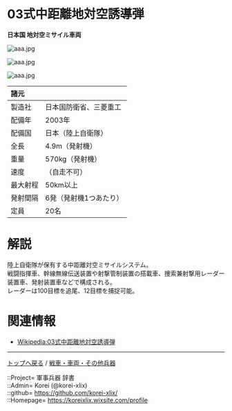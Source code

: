 # 03式中距離地対空誘導弾
**日本国 地対空ミサイル車両**

![aaa.jpg](https://bn02pap001files.storage.live.com/y4m-tqoG90I11UNRKw7_8XJfqMXyLpNaFHtxobzDqh2GV8bTsYZeUydVo8Ddqh2YRMBJaw4QhSA2l1zr30PA0ClrEK_gc0PgrnWs3qxn0L0QQOuCy_Cq_N-rSjSsFfjrvlSMdSoGV9qg_x_i5yzRqXGsG_onL-020sPV13-RmwXtOe3QoCzByIifr0XjKeqlYh_?width=640&height=480&cropmode=none)  
  
![aaa.jpg](https://bn02pap001files.storage.live.com/y4myPj6RhWoxLPXJrNT07_wpodWl2Q2M7tlf99UK4Vc6WvxQFqYlKzUH8eiQya-jlA6V1ssVdj7kCasZUji939kKGCGf2wdray3JZMyWLFKNpufux6hVTvD9iwlk0jwao9vq3yyacfvxW0I3fPZVKiMgBTiPc3ob5wEFqjyQrAM2OMKTVtfAmQmHoDg7iWqxwBw?width=640&height=425&cropmode=none)  
  
![aaa.jpg](https://bn02pap001files.storage.live.com/y4mV4j4qzapWB_UbzVSN0AxQJL4KQADnL1qw0uVnUChifuJgGr2Ggc4lXAnd0-Zh67QX6LV2oSvC4IooIGdgECgBgXvf4BQGEtFsUhzEWYl9I_llYBWFEY1gLbk8StoCcYQNUVKaBJ3q0rlUqZ6RYsPL0c_KByQ3ZXY6v0hGYL1V8Q5vWY_MhTq_KUq-fGNpPd2?width=640&height=425&cropmode=none)  
  


|諸元  |  |
|:--|:--|
|製造社  |日本国防衛省、三菱重工  |
|配備年  |2003年  |
|配備国  |日本（陸上自衛隊）  |
|全長    |4.9m（発射機）  |
|重量    |570kg（発射機）  |
|速度    |（自走不可）  |
|最大射程  |50km以上  |
|発射間隔  |6発（発射機1つあたり）  |
|定員  |20名  |


# 解説
陸上自衛隊が保有する中距離対空ミサイルシステム。  
戦闘指揮車、幹線無線伝送装置や射撃管制装置の搭載車、捜索兼射撃用レーダー装置車、発射装置車などで構成される。  
レーダーは100目標を追尾、12目標を捕捉可能。  


# 関連情報
* [Wikipedia:03式中距離地対空誘導弾](https://ja.wikipedia.org/wiki/03%E5%BC%8F%E4%B8%AD%E8%B7%9D%E9%9B%A2%E5%9C%B0%E5%AF%BE%E7%A9%BA%E8%AA%98%E5%B0%8E%E5%BC%BE)


***
[トップへ戻る](/readme.md) / [戦車・車両・その他兵器](/ground/readme.md)  
  
::Project= 軍事兵器 辞書  
::Admin= Korei (@korei-xlix)  
::github= https://github.com/korei-xlix/  
::Homepage= https://koreixlix.wixsite.com/profile  

